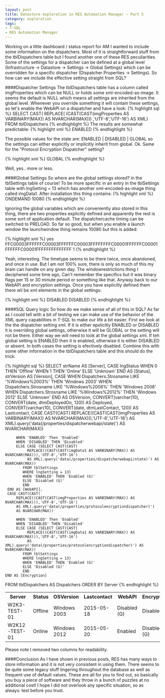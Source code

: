 ```yaml
---
layout: post
title: Datastore exploration in RES Automation Manager – Part 5
category: exploration
tags:
- T-SQL
- RES Automation Manager
---
```

Working on a little dashboard / status report for AM I wanted to include some information on the dispatchers. Most of it is straightforward stuff from the tblDispatchers table but I found another one of these RES peculiarities. Some of the settings for a dispatcher can be defined at a global level (Infrastructure -> Datastore -> Settings -> Global Settings) which can be overridden for a specific dispatcher (Dispatcher Properties -> Settings). So how can we include the effective setting straight from SQL?
<!-- more -->

####Dispatcher Settings
The tblDispatchers table has a column called imgProperties which can be NULL or holds some xml-encoded-as-image. It seems the default is NULL which means all settings are inherited from the global level. Whenever you override something it will contain these settings, so let's enable the WebAPI on a dispatcher and have a look:
{% highlight sql %}
SELECT  CAST(
    REPLACE(
        (CAST(CAST(imgProperties AS VARBINARY(MAX)) AS NVARCHAR(MAX)))
        ,'UTF-8','UTF-16')
    AS XML)
FROM tblDispatchers
{% endhighlight %}
The results are somewhat predictable:
{% highlight xml %}
<properties>
  <dispatcherwebapi>
    <state>ENABLED</state>
  </dispatcherwebapi>
</properties>
{% endhighlight %}

The possible values for the state are: ENABLED \| DISABLED \| GLOBAL so the settings can either explicitly or implicitly inherit from global. Ok. Same for the "Protocol Encryption Dispatcher" setting?

{% highlight xml %}
<properties>
  <protocolencryptiondispatcher>GLOBAL</protocolencryptiondispatcher>
</properties>
{% endhighlight %}

Well, yes.. more or less.

####Global Settings
So where are the global settings stored? in the tblSettings table of course! To be more specific in an entry in the tblSettings table with lngSetting = 13 which has another xml-encoded-as-image thing called imgData1. After installation this thing contains:
{% highlight xml %}
<properties>
  <dispatchercache>
    <timing>ONDEMAND</timing>
  </dispatchercache>
  <launchwindow>10080</launchwindow>
  <variablescontainer>
    <categories />
    <variables />
  </variablescontainer>
</properties>
{% endhighlight %}

Ignoring the global variables which are conveniently also stored in this thing, there are two properties explicitly defined and apparently the rest is some sort of application default. The dispatchercache timing can be switched to PRELOAD. So far so good, but when you enable a launch window the launchwindow thing remains 10080 but this is added:

{% highlight xml %}
  <timetype />
  <launchwindowrestictions>
    <launchwindow>
      <enabled>yes</enabled>
      <windowrestrictions>FFC00003FFFFFFC00003FFFFFFC00003FFFFFFFFC00001FFFFFFC00001FFFFFFC00001FFFFFFFFFFFFFF</windowrestrictions>
      <timetype>1</timetype>
    </launchwindow>
  </launchwindowrestictions>
{% endhighlight %}

Yeah, interesting. The timetype seems to be there twice, once abandoned, and once in use. But I am not 100% sure, there is only so much of this my brain can handle on any given day. The windowrestrictions thing I deciphered some time ago, Can't remember the specifics but it was binary flags per 15 or 30 minute period or something like that. Anyway back to our WebAPI and encryption settings. Once you have explicitly defined them there wil be xml elements in the global settings:

{% highlight xml %}
  <dispatcherwebapi>
    <state>DISABLED</state>
  </dispatcherwebapi>
  <protocolencryptiondispatcher>DISABLED</protocolencryptiondispatcher>
{% endhighlight %}

####SQL Query logic
So how do we make sense of all of this in SQL? As far as I could tell with a bit of testing we can make use of the behavior of the XML query capabilities in T-SQL to make our life a bit easier. First we look at the the dispatcher setting xml. If it is either epxlicitly ENABLED or DISABLED it is overriding global settings, otherwise it will be GLOBAL or the setting will not be there. Either way we will need to look at the global settings xml. If teh global setting is ENABLED then it is enabled, otherwise it is either DISABLED or absent. In both cases the setting is efectively disabled. Combine this with some other information in the tblDispatchers table and this should do the trick:

{% highlight sql %}
SELECT  strName AS [Server],
    CASE lngStatus
      WHEN 0 THEN 'Offline'
      WHEN 1 THEN 'Online'
      ELSE 'Unknown'
    END AS [Status],
    strVersion AS [Version],
    CASE
         WHEN Dispatchers.Strosname LIKE '%Windows%2003%' THEN 'Windows 2003'
         WHEN Dispatchers.Strosname LIKE '%Windows%2008%' THEN 'Windows 2008'
         WHEN Dispatchers.Strosname LIKE '%Windows%2012%' THEN 'Windows 2012'
         ELSE 'Unknown'
    END                             AS OSVersion,
    CONVERT(varchar(10), CONVERT(date, dtmDeployedOn, 120)) AS Deployed,
    CONVERT(varchar(10), CONVERT(date, dtmLastContact, 120)) AS Lastcontact,
      CASE CAST(CAST(
         REPLACE((CAST(CAST(imgProperties AS VARBINARY(MAX)) AS NVARCHAR(MAX))),'UTF-8','UTF-16')
         AS XML).query('data(/properties/dispatcherwebapi/state)')
         AS NVARCHAR(MAX))

         WHEN 'ENABLED' Then 'Enabled'
         WHEN 'DISABLED' THEN 'Disabled'
         ELSE CASE (SELECT CAST(CAST(
              REPLACE((CAST(CAST(imgData1 AS VARBINARY(MAX)) AS NVARCHAR(MAX))),'UTF-8','UTF-16')
              AS XML).query('data(/properties/dispatcherwebapi/state)') AS NVARCHAR(MAX))
            FROM tblSettings
            WHERE lngSetting = 13)
            WHEN 'ENABLED' THEN 'Enabled (G)'
            ELSE 'Disabled (G)'
            END
     END AS [WebAPI],
     CASE CAST(CAST(
         REPLACE((CAST(CAST(imgProperties AS VARBINARY(MAX)) AS NVARCHAR(MAX))),'UTF-8','UTF-16')
         AS XML).query('data(/properties/protocolencryptiondispatcher)')
         AS NVARCHAR(MAX))

         WHEN 'ENABLED' Then 'Enabled'
         WHEN 'DISABLED' THEN 'Disabled'
         ELSE CASE (SELECT CAST(CAST(
              REPLACE((CAST(CAST(imgData1 AS VARBINARY(MAX)) AS NVARCHAR(MAX))),'UTF-8','UTF-16')
              AS XML).query('data(/properties/protocolencryptiondispatcher)') AS NVARCHAR(MAX))
            FROM tblSettings
            WHERE lngSetting = 13)
            WHEN 'ENABLED' THEN 'Enabled (G)'
            ELSE 'Disabled (G)'
            END
    END AS [Encryption]

FROM tblDispatchers AS Dispatchers
ORDER BY Server
{% endhighlight %}

<table>
  <tr>
    <th>Server</th>
    <th>Status</th>
    <th>OSVersion</th>
    <th>Lastcontact</th>
    <th>WebAPI</th>
    <th>Encryption</th>
  </tr>
  <tr>
    <td>W2K3-TEST-01</td>
    <td>Offline</td>
    <td>Windows 2003</td>
    <td>2015-05-18</td>
    <td>Disabled (G)</td>
    <td>Disabled</td>
  </tr>
  <tr>
    <td>W2K12-TEST-01</td>
    <td>Online</td>
    <td>Windows 2012</td>
    <td>2015-05-20</td>
    <td>Enabled</td>
    <td>Disabled (G)</td>
  </tr>
</table>

Please note I removed two columns for readability.

####Conclusion
As I have shown in previous posts, RES has many ways to store information and it is not very consistent in using them. There seems to be quite some legacy stuff lingering throughout the database as well as frequent use of default values. These are all for you to find out, so basically you buy a piece of software and they throw in a bunch of puzzles at no additional cost! I hope I did not overlook any specific situation, so as always: test before you trust.